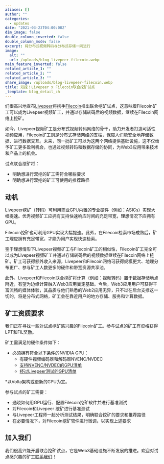 ```yaml
---
aliases: []
author: ""
categories:
  - updates
date: "2021-03-23T04:00:00Z"
dim_image: false
double_column_inverted: false
double_column_mode: false
excerpt: 将分布式视频转码与分布式存储一同进行
image:
  alt: ""
  url: /uploads/blog-livepeer-filecoin.webp
main_feature_inverted: false
related_article_1: ""
related_article_2: ""
related_article_3: ""
share_image: /uploads/blog-livepeer-filecoin.webp
title: 双挖！Livepeer x Filecoin联合挖矿试点
_template: blog_detail_ch
---
```


们很高兴地宣布[Livepeer](https://livepeer.org/)将携手[Filecoin](https://filecoin.io/)推出联合挖矿试点，这意味着Filecoin矿工可以成为Livepeer视频矿工，并通过存储转码后的视频数据，继续在Filecoin网络上挖矿。

如今，Livepeer视频矿工是分布式视频转码网络的骨干，助力开发者打造可适性视频应用，Filecoin矿工则是分布式存储网络的支柱，保障人们能安全地存储数据、进行数据交互。未来，同一批矿工可以为这两个网络提供基础设施，这不仅给予矿工更多盈利机会，也通过视频转码和数据存储的协同，为Web3应用带来技术和产品上的机会。

试点联合挖矿将：

- 明确想进行双挖的矿工需符合哪些要求
- 明确想进行双挖的矿工可使用的推荐路径

## 动机

Livepeer挖矿（转码）可利用商业GPU内置的专业硬件（例如：ASICs）实现大幅提速。优秀视频矿工应拥有支持快速响应时间的充足带宽，理想情况下应拥有GPU。

Filecoin挖矿也可利用GPU实现大幅提速。此外，在Filecoin检索市场成熟后，矿工理应拥有充足带宽，才能为用户实现快速检索。

鉴于理想情形下Livepeer视频矿工与Filecoin矿工的相似性，Filecoin矿工完全可以成为Livepeer视频矿工并通过存储转码后的视频数据继续在Filecoin网络上挖矿。矿工可获得额外收入来源，Livepeer和Filecoin网络可获得规模更大、地理分布更广、参与矿工人数更多的硬件和带宽资源共享池。

此外，Livepeer和Filecoin联合挖矿将计算（例如：视频转码）置于数据存储地点附近，有望为边缘计算融入Web3应用奠定基础。今后，Web3应用用户可获得丰富流畅的媒体体验，其品质与他们熟悉的Web2应用无异，只不过在后台支撑这一切的，将是分布式网络，矿工会在靠近用户的地方存储、服务和计算数据。

## 矿工资质要求

我们正在寻找一些对试点挖矿感兴趣的Filecoin矿工。参与试点的矿工有资格获得LPT和FIL奖励。

矿工需满足的硬件条件如下：

- 必须拥有符合以下条件的NVIDIA GPU：
  - 有硬件视频编码器和解码器NVENC/NVDEC
  - [支持NVENC/NVDEC的GPU清单](https://developer.nvidia.com/video-encode-and-decode-gpu-support-matrix-new)
  - [经过Livepeer测试的GPU清单](https://github.com/livepeer/wiki/blob/master/GPU-SUPPORT.md)

\*以Volta架构或更新的GPU为宜。

参与试点的矿工需要：

- 通晓如何用GPU运行、配置Filecoin挖矿软件并进行基准测试
- 对Filecoin和Livepeer 挖矿进行基准测试
- 与Livepeer工程师一起分析测试结果，明确联合挖矿的要求和推荐路径
- 在必要情况下，对Filecoin挖矿软件进行微调，以实现上述要求

## 加入我们

我们很高兴能开启联合挖矿试点，它是Web3基础设施不断发展的推进。欢迎对试点感兴趣的矿工[联系我们](https://docs.google.com/forms/d/e/1FAIpQLSeLceG9LEFJPNjLet0AQ98SPFYladerpbjooK9jvzEwEcEG5w/viewform?usp=sf_link)！

